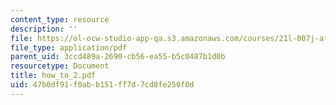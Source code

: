 ```yaml
---
content_type: resource
description: ''
file: https://ol-ocw-studio-app-qa.s3.amazonaws.com/courses/21l-007j-after-columbus-fall-2003/47b0df91f0abb151ff7d7cd8fe250f0d_how_to_2.pdf
file_type: application/pdf
parent_uid: 3ccd489a-2690-cb56-ea55-b5c0487b1d0b
resourcetype: Document
title: how_to_2.pdf
uid: 47b0df91-f0ab-b151-ff7d-7cd8fe250f0d
---
```

